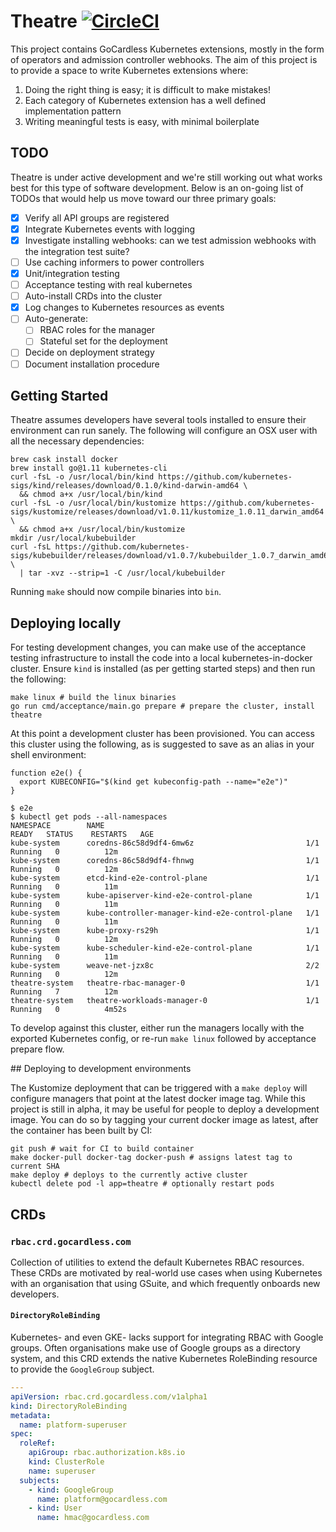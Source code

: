 # Theatre [![CircleCI](https://circleci.com/gh/gocardless/theatre.svg?style=svg)](https://circleci.com/gh/gocardless/theatre)

This project contains GoCardless Kubernetes extensions, mostly in the form of
operators and admission controller webhooks. The aim of this project is to
provide a space to write Kubernetes extensions where:

1. Doing the right thing is easy; it is difficult to make mistakes!
2. Each category of Kubernetes extension has a well defined implementation pattern
3. Writing meaningful tests is easy, with minimal boilerplate

## TODO

Theatre is under active development and we're still working out what works best
for this type of software development. Below is an on-going list of TODOs that
would help us move toward our three primary goals:

- [x] Verify all API groups are registered
- [x] Integrate Kubernetes events with logging
- [x] Investigate installing webhooks: can we test admission webhooks with the
      integration test suite?
- [ ] Use caching informers to power controllers
- [x] Unit/integration testing
- [ ] Acceptance testing with real kubernetes
- [ ] Auto-install CRDs into the cluster
- [x] Log changes to Kubernetes resources as events
- [ ] Auto-generate:
  - [ ] RBAC roles for the manager
  - [ ] Stateful set for the deployment
- [ ] Decide on deployment strategy
- [ ] Document installation procedure

## Getting Started

Theatre assumes developers have several tools installed to ensure their
environment can run sanely. The following will configure an OSX user with all
the necessary dependencies:

```shell
brew cask install docker
brew install go@1.11 kubernetes-cli
curl -fsL -o /usr/local/bin/kind https://github.com/kubernetes-sigs/kind/releases/download/0.1.0/kind-darwin-amd64 \
  && chmod a+x /usr/local/bin/kind
curl -fsL -o /usr/local/bin/kustomize https://github.com/kubernetes-sigs/kustomize/releases/download/v1.0.11/kustomize_1.0.11_darwin_amd64 \
  && chmod a+x /usr/local/bin/kustomize
mkdir /usr/local/kubebuilder
curl -fsL https://github.com/kubernetes-sigs/kubebuilder/releases/download/v1.0.7/kubebuilder_1.0.7_darwin_amd64.tar.gz \
  | tar -xvz --strip=1 -C /usr/local/kubebuilder
```

Running `make` should now compile binaries into `bin`.

## Deploying locally

For testing development changes, you can make use of the acceptance testing
infrastructure to install the code into a local kubernetes-in-docker cluster.
Ensure `kind` is installed (as per getting started steps) and then run the
following:

```
make linux # build the linux binaries
go run cmd/acceptance/main.go prepare # prepare the cluster, install theatre
```

At this point a development cluster has been provisioned. You can access this
cluster using the following, as is suggested to save as an alias in your shell
environment:

```
function e2e() {
  export KUBECONFIG="$(kind get kubeconfig-path --name="e2e")"
}

$ e2e
$ kubectl get pods --all-namespaces
NAMESPACE        NAME                                             READY   STATUS    RESTARTS   AGE
kube-system      coredns-86c58d9df4-6mw6z                         1/1     Running   0          12m
kube-system      coredns-86c58d9df4-fhnwg                         1/1     Running   0          12m
kube-system      etcd-kind-e2e-control-plane                      1/1     Running   0          11m
kube-system      kube-apiserver-kind-e2e-control-plane            1/1     Running   0          11m
kube-system      kube-controller-manager-kind-e2e-control-plane   1/1     Running   0          11m
kube-system      kube-proxy-rs29h                                 1/1     Running   0          12m
kube-system      kube-scheduler-kind-e2e-control-plane            1/1     Running   0          11m
kube-system      weave-net-jzx8c                                  2/2     Running   0          12m
theatre-system   theatre-rbac-manager-0                           1/1     Running   7          12m
theatre-system   theatre-workloads-manager-0                      1/1     Running   0          4m52s
```

To develop against this cluster, either run the managers locally with the
exported Kubernetes config, or re-run `make linux` followed by acceptance
prepare flow.

## Deploying to development environments

The Kustomize deployment that can be triggered with a `make deploy` will
configure managers that point at the latest docker image tag. While this project
is still in alpha, it may be useful for people to deploy a development image.
You can do so by tagging your current docker image as latest, after the
container has been built by CI:

```shell
git push # wait for CI to build container
make docker-pull docker-tag docker-push # assigns latest tag to current SHA
make deploy # deploys to the currently active cluster
kubectl delete pod -l app=theatre # optionally restart pods
```

## CRDs

### `rbac.crd.gocardless.com`

Collection of utilities to extend the default Kubernetes RBAC resources. These
CRDs are motivated by real-world use cases when using Kubernetes with an
organisation that using GSuite, and which frequently onboards new developers.

#### `DirectoryRoleBinding`

Kubernetes- and even GKE- lacks support for integrating RBAC with Google groups.
Often organisations make use of Google groups as a directory system, and this
CRD extends the native Kubernetes RoleBinding resource to provide the
`GoogleGroup` subject.

```yaml
---
apiVersion: rbac.crd.gocardless.com/v1alpha1
kind: DirectoryRoleBinding
metadata:
  name: platform-superuser
spec:
  roleRef:
    apiGroup: rbac.authorization.k8s.io
    kind: ClusterRole
    name: superuser
  subjects:
    - kind: GoogleGroup
      name: platform@gocardless.com
    - kind: User
      name: hmac@gocardless.com
```

